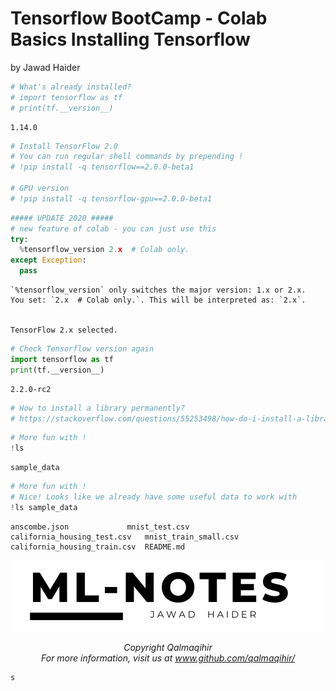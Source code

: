 Tensorflow BootCamp - Colab Basics Installing Tensorflow
================
by Jawad Haider

``` python
# What's already installed?
# import tensorflow as tf
# print(tf.__version__)
```

    1.14.0

``` python
# Install TensorFlow 2.0
# You can run regular shell commands by prepending !
# !pip install -q tensorflow==2.0.0-beta1

# GPU version
# !pip install -q tensorflow-gpu==2.0.0-beta1
```

``` python
##### UPDATE 2020 #####
# new feature of colab - you can just use this
try:
  %tensorflow_version 2.x  # Colab only.
except Exception:
  pass
```

    `%tensorflow_version` only switches the major version: 1.x or 2.x.
    You set: `2.x  # Colab only.`. This will be interpreted as: `2.x`.


    TensorFlow 2.x selected.

``` python
# Check Tensorflow version again
import tensorflow as tf
print(tf.__version__)
```

    2.2.0-rc2

``` python
# How to install a library permanently?
# https://stackoverflow.com/questions/55253498/how-do-i-install-a-library-permanently-in-colab
```

``` python
# More fun with !
!ls
```

    sample_data

``` python
# More fun with !
# Nice! Looks like we already have some useful data to work with
!ls sample_data
```

    anscombe.json             mnist_test.csv
    california_housing_test.csv   mnist_train_small.csv
    california_housing_train.csv  README.md

<center>

<a href=''> ![Logo](../logo1.png) </a>

</center>
<center>
<em>Copyright Qalmaqihir</em>
</center>
<center>
<em>For more information, visit us at
<a href='http://www.github.com/qalmaqihir/'>www.github.com/qalmaqihir/</a></em>
</center>

``` python
s
```
